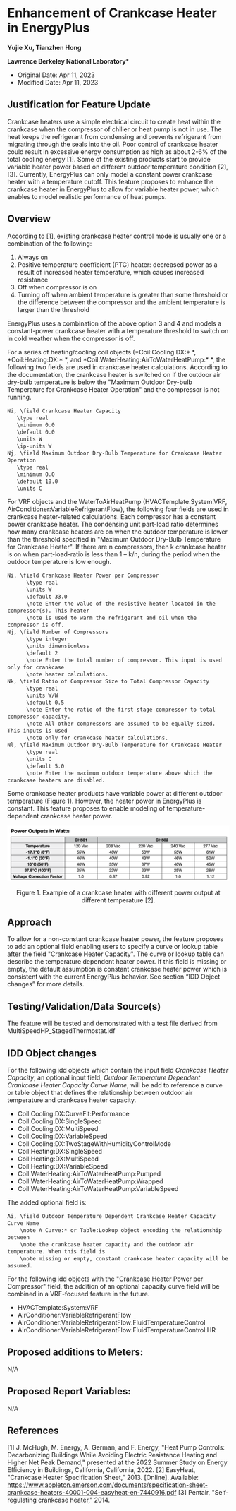 Enhancement of Crankcase Heater in EnergyPlus
================

**Yujie Xu, Tianzhen Hong**

**Lawrence Berkeley National Laboratory***

 - Original Date: Apr 11, 2023
 - Modified Date: Apr 11, 2023

## Justification for Feature Update

Crankcase heaters use a simple electrical circuit to create heat within the
crankcase when the compressor of chiller or heat pump is not in use. The heat
keeps the refrigerant from condensing and prevents refrigerant from migrating
through the seals into the oil. Poor control of crankcase heater could result in
excessive energy consumption as high as about 2-6% of the total cooling energy
[1]. Some of the existing products start to provide variable heater power based
on different outdoor temperature condition [2], [3]. Currently, EnergyPlus can
only model a constant power crankcase heater with a temperature cutoff. This
feature proposes to enhance the crankcase heater in EnergyPlus to allow for
variable heater power, which enables to model realistic performance of heat
pumps.

## Overview ##

According to [1], existing crankcase heater control mode is usually one or a combination of the following:
1.	Always on
2.	Positive temperature coefficient (PTC) heater: decreased power as a result of increased heater temperature, which causes increased resistance
3.	Off when compressor is on
4.	Turning off when ambient temperature is greater than some threshold or the difference between the compressor and the ambient temperature is larger than the threshold

EnergyPlus uses a combination of the above option 3 and 4 and models a
constant-power crankcase heater with a temperature threshold to switch on in
cold weather when the compressor is off.

For a series of heating/cooling coil objects (*Coil:Cooling:DX:\* *,
*Coil:Heating:DX:\* *, and *Coil:WaterHeating:AirToWaterHeatPump:\* *, the following
two fields are used in crankcase heater calculations. According to the
documentation, the crankcase heater is switched on if the outdoor air dry-bulb
temperature is below the "Maximum Outdoor Dry-bulb Temperature for Crankcase
Heater Operation" and the compressor is not running.

    Ni, \field Crankcase Heater Capacity
       \type real
       \minimum 0.0
       \default 0.0
       \units W
       \ip-units W
    Nj, \field Maximum Outdoor Dry-Bulb Temperature for Crankcase Heater Operation
       \type real
       \minimum 0.0
       \default 10.0
       \units C

For VRF objects and the WaterToAirHeatPump (HVACTemplate:System:VRF,
AirConditioner:VariableRefrigerantFlow), the following four fields are used in
crankcase heater-related calculations. Each compressor has a constant power
crankcase heater. The condensing unit part-load ratio determines how many
crankcase heaters are on when the outdoor temperature is lower than the
threshold specified in "Maximum Outdoor Dry-Bulb Temperature for Crankcase
Heater". If there are n compressors, then k crankcase heater is on when
part-load-ratio is less than 1 – k/n, during the period when the outdoor
temperature is low enough.

    Ni, \field Crankcase Heater Power per Compressor
          \type real
          \units W
          \default 33.0
          \note Enter the value of the resistive heater located in the compressor(s). This heater
          \note is used to warm the refrigerant and oil when the compressor is off.
    Nj, \field Number of Compressors
          \type integer
          \units dimensionless
          \default 2
          \note Enter the total number of compressor. This input is used only for crankcase
          \note heater calculations.
    Nk, \field Ratio of Compressor Size to Total Compressor Capacity
          \type real
          \units W/W
          \default 0.5
          \note Enter the ratio of the first stage compressor to total compressor capacity.
          \note All other compressors are assumed to be equally sized. This inputs is used
          \note only for crankcase heater calculations.
    Nl, \field Maximum Outdoor Dry-Bulb Temperature for Crankcase Heater
          \type real
          \units C
          \default 5.0
          \note Enter the maximum outdoor temperature above which the crankcase heaters are disabled.

Some crankcase heater products have variable power at different outdoor
temperature (Figure 1). However, the heater power in EnergyPlus is constant.
This feature proposes to enable modeling of temperature-dependent crankcase
heater power.

![variableCapacityCrankcaseHeater](variableCapacityCrankcaseHeater.png)
<p style="text-align: center;"> Figure 1. Example of a crankcase heater with different power output at different temperature [2].</p>

## Approach

To allow for a non-constant crankcase heater power, the feature proposes to add
an optional field enabling users to specify a curve or lookup table after the
field "Crankcase Heater Capacity". The curve or lookup table can describe the
temperature dependent heater power. If this field is missing or empty, the
default assumption is constant crankcase heater power which is consistent with
the current EnergyPlus behavior. See section “IDD Object changes” for more
details.

## Testing/Validation/Data Source(s)

The feature will be tested and demonstrated with a test file derived from 
MultiSpeedHP_StagedThermostat.idf

## IDD Object changes

For the following idd objects which contain the input field *Crankcase Heater
Capacity*, an optional input field, *Outdoor Temperature Dependent Crankcase
Heater Capacity Curve Name*, will be add to reference a curve or table object
that defines the relationship between outdoor air temperature and crankcase
heater capacity.

* Coil:Cooling:DX:CurveFit:Performance
* Coil:Cooling:DX:SingleSpeed
* Coil:Cooling:DX:MultiSpeed
* Coil:Cooling:DX:VariableSpeed
* Coil:Cooling:DX:TwoStageWithHumidityControlMode
* Coil:Heating:DX:SingleSpeed
* Coil:Heating:DX:MultiSpeed
* Coil:Heating:DX:VariableSpeed
* Coil:WaterHeating:AirToWaterHeatPump:Pumped
* Coil:WaterHeating:AirToWaterHeatPump:Wrapped
* Coil:WaterHeating:AirToWaterHeatPump:VariableSpeed

The added optional field is:

    Ai, \field Outdoor Temperature Dependent Crankcase Heater Capacity Curve Name
        \note A Curve:* or Table:Lookup object encoding the relationship between
        \note the crankcase heater capacity and the outdoor air temperature. When this field is 
        \note missing or empty, constant crankcase heater capacity will be assumed.

For the following idd objects with the "Crankcase Heater Power per Compressor"
field, the addition of an optional capacity curve field will be combined in a
VRF-focused feature in the future.

* HVACTemplate:System:VRF
* AirConditioner:VariableRefrigerantFlow
* AirConditioner:VariableRefrigerantFlow:FluidTemperatureControl
* AirConditioner:VariableRefrigerantFlow:FluidTemperatureControl:HR

## Proposed additions to Meters:

N/A

## Proposed Report Variables:

N/A
 
## References

[1]	J. McHugh, M. Energy, A. German, and F. Energy, "Heat Pump Controls: Decarbonizing Buildings While Avoiding Electric Resistance Heating and Higher Net Peak Demand," presented at the 2022 Summer Study on Energy Efficiency in Buildings, California, California, 2022.
[2]	EasyHeat, "Crankcase Heater Specification Sheet," 2013. [Online]. Available: https://www.appleton.emerson.com/documents/specification-sheet-crankcase-heaters-40001-004-easyheat-en-7440916.pdf
[3]	Pentair, "Self-regulating crankcase heater," 2014.
